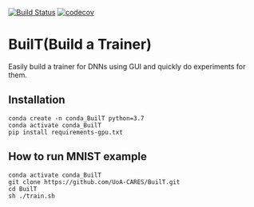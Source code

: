 [![Build Status](https://travis-ci.com/UoA-CARES/BuilT.svg?branch=master)](https://travis-ci.com/UoA-CARES/BuilT)
[![codecov](https://codecov.io/gh/UoA-CARES/BuilT/branch/master/graph/badge.svg)](https://codecov.io/gh/UoA-CARES/BuilT)

# BuilT(Build a Trainer)
Easily build a trainer for DNNs using GUI and quickly do experiments for them. 

## Installation
```
conda create -n conda_BuilT python=3.7
conda activate conda_BuilT
pip install requirements-gpu.txt
```

## How to run MNIST example
```
conda activate conda_BuilT
git clone https://github.com/UoA-CARES/BuilT.git
cd BuilT
sh ./train.sh
```

